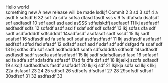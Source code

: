 Hello world  
something new
A new release will be made
lsdkjf
Commit
2
3 sd
3 sdf
4 a asdf
5 sdfsdf
6 32 sdf
7a sdfa sdfsa dfasd fasdf sss s
9 fs dfafsda dsafsdf sdf asdfasdf
10 sdf asdf asd asd asSSS sdfælskdfj asdfasdf
11 lkj asdfasdf asdfasdf sdfs
12 sdfsdf asdf asd f sdaf sdf sdf sdfsdf
13 lkj sdfas dfa sdf sadf asdfaddddf  sdfsddddf
14sadfasdf asdfasdf sadf  sssdf
15 lkj sadf sdafsdf
16 sdfasdf ad fa sdfa sdf sdaf asdfasdfasdf
11 lkj asdfasdf asdfasdf asdfsdf sdfsd fad sfasdf
12 sdfsdf asdf asd f sdaf sdf sdf dsfgsd fa sdaf sdf
13 lkj sdfas dfa sdf sadf asdfaddddf sdafa  sdfsddddfa sdfasdf
14sadfasdf asdfasdf sadf  sssdfa asdfasdfasdf
15 lkj sadf sdafsdfaasd fasd
16 sdfasdf ad fa sdfa sdf sdafsdfa sdfasdf
17sd fs dfa dsf  sdf
18 lkjælkj szdfa sdfasdf
19 slkdjf sadfasdfads fasdf asdfadsf
20 lkjlkj  sdf
21  lkjlkja sdfa sd
 lkjlk llkj
22a dsfasdf
23
24
25 sdfsdf
26 sdfsdfs dfsdfsdf
27
28
29sdfsdf  sdfsdf
30sdfsdf
31
32 asdfasdf
33
